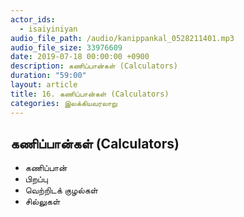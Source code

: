 ```yaml
---
actor_ids:
  - isaiyiniyan
audio_file_path: /audio/kanippankal_0528211401.mp3
audio_file_size: 33976609
date: 2019-07-18 00:00:00 +0900
description: கணிப்பான்கள் (Calculators)
duration: "59:00"
layout: article
title: 16. கணிப்பான்கள் (Calculators)
categories: இலக்கியவரலாறு
---
```


## கணிப்பான்கள் (Calculators)

- கணிப்பான்
- பிறப்பு
- வெற்றிடக் குழல்கள்
- சில்லுகள்


